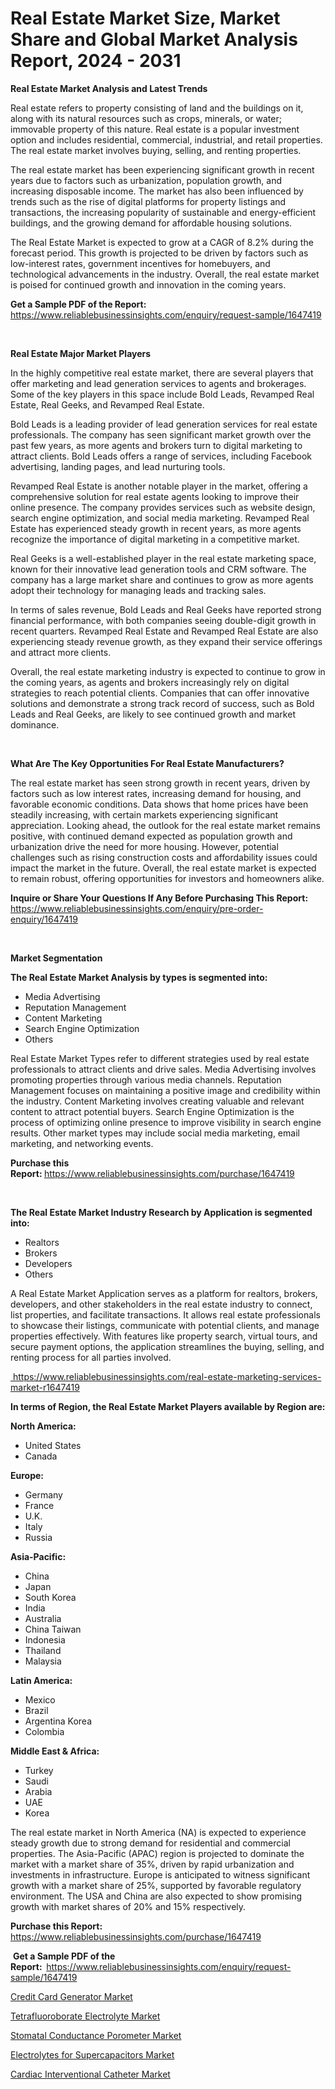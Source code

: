<p><h1>Real Estate Market Size, Market Share and Global Market Analysis Report, 2024 - 2031</h1></p><p><strong>Real Estate Market Analysis and Latest Trends</strong></p>
<p><p>Real estate refers to property consisting of land and the buildings on it, along with its natural resources such as crops, minerals, or water; immovable property of this nature. Real estate is a popular investment option and includes residential, commercial, industrial, and retail properties. The real estate market involves buying, selling, and renting properties.</p><p>The real estate market has been experiencing significant growth in recent years due to factors such as urbanization, population growth, and increasing disposable income. The market has also been influenced by trends such as the rise of digital platforms for property listings and transactions, the increasing popularity of sustainable and energy-efficient buildings, and the growing demand for affordable housing solutions.</p><p>The Real Estate Market is expected to grow at a CAGR of 8.2% during the forecast period. This growth is projected to be driven by factors such as low-interest rates, government incentives for homebuyers, and technological advancements in the industry. Overall, the real estate market is poised for continued growth and innovation in the coming years.</p></p>
<p><strong>Get a Sample PDF of the Report:&nbsp;</strong> <a href="https://www.reliablebusinessinsights.com/enquiry/request-sample/1647419">https://www.reliablebusinessinsights.com/enquiry/request-sample/1647419</a></p>
<p>&nbsp;</p>
<p><strong>Real Estate Major Market Players</strong></p>
<p><p>In the highly competitive real estate market, there are several players that offer marketing and lead generation services to agents and brokerages. Some of the key players in this space include Bold Leads, Revamped Real Estate, Real Geeks, and Revamped Real Estate.</p><p> Bold Leads is a leading provider of lead generation services for real estate professionals. The company has seen significant market growth over the past few years, as more agents and brokers turn to digital marketing to attract clients. Bold Leads offers a range of services, including Facebook advertising, landing pages, and lead nurturing tools.</p><p> Revamped Real Estate is another notable player in the market, offering a comprehensive solution for real estate agents looking to improve their online presence. The company provides services such as website design, search engine optimization, and social media marketing. Revamped Real Estate has experienced steady growth in recent years, as more agents recognize the importance of digital marketing in a competitive market.</p><p> Real Geeks is a well-established player in the real estate marketing space, known for their innovative lead generation tools and CRM software. The company has a large market share and continues to grow as more agents adopt their technology for managing leads and tracking sales.</p><p>In terms of sales revenue, Bold Leads and Real Geeks have reported strong financial performance, with both companies seeing double-digit growth in recent quarters. Revamped Real Estate and Revamped Real Estate are also experiencing steady revenue growth, as they expand their service offerings and attract more clients.</p><p>Overall, the real estate marketing industry is expected to continue to grow in the coming years, as agents and brokers increasingly rely on digital strategies to reach potential clients. Companies that can offer innovative solutions and demonstrate a strong track record of success, such as Bold Leads and Real Geeks, are likely to see continued growth and market dominance.</p></p>
<p>&nbsp;</p>
<p><strong>What Are The Key Opportunities For Real Estate Manufacturers?</strong></p>
<p><p>The real estate market has seen strong growth in recent years, driven by factors such as low interest rates, increasing demand for housing, and favorable economic conditions. Data shows that home prices have been steadily increasing, with certain markets experiencing significant appreciation. Looking ahead, the outlook for the real estate market remains positive, with continued demand expected as population growth and urbanization drive the need for more housing. However, potential challenges such as rising construction costs and affordability issues could impact the market in the future. Overall, the real estate market is expected to remain robust, offering opportunities for investors and homeowners alike.</p></p>
<p><strong>Inquire or Share Your Questions If Any Before Purchasing This Report:</strong> <a href="https://www.reliablebusinessinsights.com/enquiry/pre-order-enquiry/1647419">https://www.reliablebusinessinsights.com/enquiry/pre-order-enquiry/1647419</a></p>
<p>&nbsp;</p>
<p><strong>Market Segmentation</strong></p>
<p><strong>The Real Estate Market Analysis by types is segmented into:</strong></p>
<p><ul><li>Media Advertising</li><li>Reputation Management</li><li>Content Marketing</li><li>Search Engine Optimization</li><li>Others</li></ul></p>
<p><p>Real Estate Market Types refer to different strategies used by real estate professionals to attract clients and drive sales. Media Advertising involves promoting properties through various media channels. Reputation Management focuses on maintaining a positive image and credibility within the industry. Content Marketing involves creating valuable and relevant content to attract potential buyers. Search Engine Optimization is the process of optimizing online presence to improve visibility in search engine results. Other market types may include social media marketing, email marketing, and networking events.</p></p>
<p><strong>Purchase this Report:&nbsp;</strong><a href="https://www.reliablebusinessinsights.com/purchase/1647419">https://www.reliablebusinessinsights.com/purchase/1647419</a></p>
<p>&nbsp;</p>
<p><strong>The Real Estate Market Industry Research by Application is segmented into:</strong></p>
<p><ul><li>Realtors</li><li>Brokers</li><li>Developers</li><li>Others</li></ul></p>
<p><p>A Real Estate Market Application serves as a platform for realtors, brokers, developers, and other stakeholders in the real estate industry to connect, list properties, and facilitate transactions. It allows real estate professionals to showcase their listings, communicate with potential clients, and manage properties effectively. With features like property search, virtual tours, and secure payment options, the application streamlines the buying, selling, and renting process for all parties involved.</p></p>
<p><a href="https://www.reliablebusinessinsights.com/real-estate-marketing-services-market-r1647419">&nbsp;https://www.reliablebusinessinsights.com/real-estate-marketing-services-market-r1647419</a></p>
<p><strong>In terms of Region, the Real Estate Market Players available by Region are:</strong></p>
<p>
    <p> <strong> North America: </strong>
        <ul>
            <li>United States</li>
            <li>Canada</li>
        </ul>
        </p> 
    <p> <strong> Europe: </strong>
        <ul>
            <li>Germany</li>
            <li>France</li>
            <li>U.K.</li>
            <li>Italy</li>
            <li>Russia</li>
        </ul>
        </p> 
    <p> <strong> Asia-Pacific: </strong>
        <ul>
            <li>China</li>
            <li>Japan</li>
            <li>South Korea</li>
            <li>India</li>
            <li>Australia</li>
            <li>China Taiwan</li>
            <li>Indonesia</li>
            <li>Thailand</li>
            <li>Malaysia</li>
        </ul>
        </p> 
    <p> <strong> Latin America: </strong>
        <ul>
            <li>Mexico</li>
            <li>Brazil</li>
            <li>Argentina Korea</li>
            <li>Colombia</li>
        </ul>
        </p> 
    <p> <strong> Middle East & Africa: </strong>
        <ul>
            <li>Turkey</li>
            <li>Saudi</li>
            <li>Arabia</li>
            <li>UAE</li>
            <li>Korea</li>
        </ul>
    </p>
    </p>
<p><p>The real estate market in North America (NA) is expected to experience steady growth due to strong demand for residential and commercial properties. The Asia-Pacific (APAC) region is projected to dominate the market with a market share of 35%, driven by rapid urbanization and investments in infrastructure. Europe is anticipated to witness significant growth with a market share of 25%, supported by favorable regulatory environment. The USA and China are also expected to show promising growth with market shares of 20% and 15% respectively.</p></p>
<p><strong>Purchase this Report: </strong><a href="https://www.reliablebusinessinsights.com/purchase/1647419">https://www.reliablebusinessinsights.com/purchase/1647419</a></p>
<p>&nbsp;<strong>Get a Sample PDF of the Report:&nbsp;&nbsp;</strong><a href="https://www.reliablebusinessinsights.com/enquiry/request-sample/1647419">https://www.reliablebusinessinsights.com/enquiry/request-sample/1647419</a></p>
<p><strong></strong></p>
<p><p><a href="https://github.com/sydneyHaley871/Market-Research-Report-List-1/blob/main/credit-card-generator-market.md">Credit Card Generator Market</a></p><p><a href="https://medium.com/@siregarjefri23_12225/navigating-the-global-tetrafluoroborate-electrolyte-market-landscape-trends-forecasts-and-impact-47ec07ceb0d3">Tetrafluoroborate Electrolyte Market</a></p><p><a href="https://www.linkedin.com/pulse/stomatal-conductance-porometer-market-research-report-vrole">Stomatal Conductance Porometer Market</a></p><p><a href="https://medium.com/@siregarjefri23_12225/global-electrolytes-for-supercapacitors-industry-types-applications-market-players-regional-4a9d70e6a989">Electrolytes for Supercapacitors Market</a></p><p><a href="https://www.linkedin.com/pulse/cardiac-interventional-catheter-market-global-regional-analysis-cmdye">Cardiac Interventional Catheter Market</a></p></p>